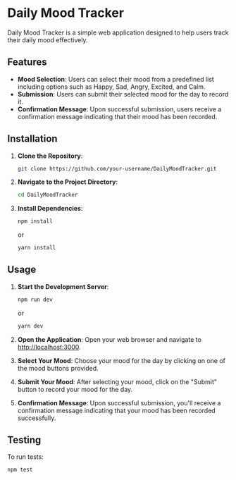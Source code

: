 # Daily Mood Tracker

Daily Mood Tracker is a simple web application designed to help users track their daily mood effectively.

## Features

- **Mood Selection**: Users can select their mood from a predefined list including options such as Happy, Sad, Angry, Excited, and Calm.
- **Submission**: Users can submit their selected mood for the day to record it.
- **Confirmation Message**: Upon successful submission, users receive a confirmation message indicating that their mood has been recorded.

## Installation

1. **Clone the Repository**: 
    ```bash
    git clone https://github.com/your-username/DailyMoodTracker.git
    ```

2. **Navigate to the Project Directory**:
    ```bash
    cd DailyMoodTracker
    ```

3. **Install Dependencies**:
    ```bash
    npm install
    ```
    or
    ```bash
    yarn install
    ```

## Usage

1. **Start the Development Server**:
    ```bash
    npm run dev
    ```
    or
    ```bash
    yarn dev
    ```

2. **Open the Application**:
    Open your web browser and navigate to [http://localhost:3000](http://localhost:3000).

3. **Select Your Mood**:
    Choose your mood for the day by clicking on one of the mood buttons provided.

4. **Submit Your Mood**:
    After selecting your mood, click on the "Submit" button to record your mood for the day.

5. **Confirmation Message**:
    Upon successful submission, you'll receive a confirmation message indicating that your mood has been recorded successfully.

## Testing

To run tests:

```bash
npm test
